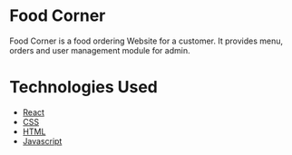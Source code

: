 # Food Corner

Food Corner is a food ordering Website for a customer. It provides menu, orders and user management module for admin.


# Technologies Used
<ul>
<a href="https://www.w3.org/Style/CSS/Overview.en.html"><li>React</a></li>
<a href="https://www.w3.org/Style/CSS/Overview.en.html"><li>CSS</a></li>
<a href="https://www.w3.org/TR/html52/"><li>HTML</a></li>
<a href="https://www.javascript.com/"><li>Javascript</a></li>
</ul>
